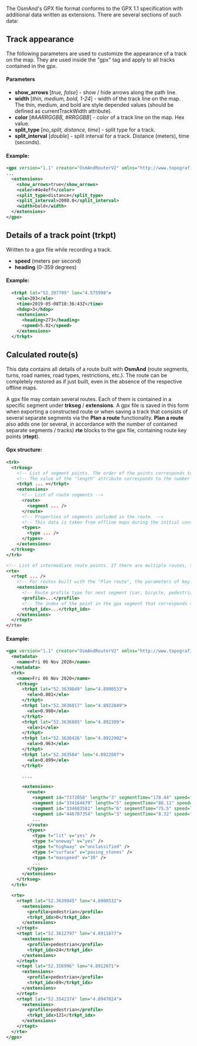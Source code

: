 The OsmAnd's GPX file format conforms to the GPX 1.1 specification with additional data written as extensions. There are several sections of such data:

## Track appearance
The following parameters are used to customize the appearance of a track on the map. They are used inside the "gpx" tag and apply to all tracks contained in the gpx.
#### Parameters
* **show_arrows** [*true, false*] - show / hide arrows along the path line.
* **width** [*thin, medium, bold, 1-24*] - width of the track line on the map. The thin, medium, and bold are style depended values (should be defined as currentTrackWidth attribute).
* **color** [*#AARRGGBB, #RRGGBB*] - color of a track line on the map. Hex value.
* **split_type** [*no_split, distance, time*] - split type for a track.
* **split_interval** [*double*] - split interval for a track. Distance (meters), time (seconds).

#### Example:
```xml
<gpx version="1.1" creator="OsmAndRouterV2" xmlns="http://www.topografix.com/GPX/1/1" xmlns:xsi="http://www.w3.org/2001/XMLSchema-instance" xsi:schemaLocation="http://www.topografix.com/GPX/1/1 http://www.topografix.com/GPX/1/1/gpx.xsd">
...
  <extensions>
    <show_arrows>true</show_arrows>
    <color>#4e4eff</color>
    <split_type>distance</split_type>
    <split_interval>2000.0</split_interval>
    <width>bold</width>
  </extensions>
</gpx>
```
## Details of a track point (trkpt)
Written to a gpx file while recording a track.
* **speed** (meters per second)
* **heading** (0-359 degrees)

#### Example:
```xml
  <trkpt lat="52.397799" lon="4.575998">
    <ele>203</ele>
    <time>2019-05-08T10:36:43Z</time>
    <hdop>3</hdop>
    <extensions>
      <heading>273</heading>
      <speed>5.02</speed>
    </extensions>
  </trkpt>
```

## Calculated route(s)
This data contains all details of a route built with **OsmAnd** (route segments, turns, road names, road types, restrictions, etc.). The route can be completely restored as if just built, even in the absence of the respective offline maps.

A gpx file may contain several routes. Each of them is contained in a specific segment under **trkseg** / **extensions**. A gpx file is saved in this form when exporting a constructed route or when saving a track that consists of several separate segments via the **Plan a route** functionality.
**Plan a route** also adds one (or several, in accordance with the number of contained separate segments / tracks) **rte** blocks to the gpx file, containing route key points (**rtept**).
#### Gpx structure:
```xml
<trk>
  <trkseg>
    <!-- List of segment points. The order of the points corresponds to the order and length of the route segments (<route><segment length="x" ... />). -->
    <!-- The value of the "length" attribute corresponds to the number of points in this segment of the route. -->
    <trkpt ... ></trkpt>
    <extensions>
      <!-- List of route segments -->
      <route>
        <segment ... />
      </route>
      <!-- Properties of segments included in the route. -->
      <!-- This data is taken from offline maps during the initial construction of a route. -->
      <types>
        <type ... />
      </types>
    </extensions>
  </trkseg>
</trk>

<!-- List of intermediate route points. If there are multiple routes, the order of the rte list matches the order of the route segments. -->
<rte>
  <rtept ... />
    <!-- For routes built with the "Plan route", the parameters of key points are saved. -->
    <extensions>
      <!-- Route profile type for next segment (car, bicycle, pedestrian, etc.). -->
      <profile>...</profile>
      <!-- The index of the point in the gpx segment that corresponds to the first point of the calculated route for this segment. -->
      <trkpt_idx>...</trkpt_idx>
    </extensions>
  </rtept>
</rte>
```

#### Example:
```xml
<gpx version="1.1" creator="OsmAndRouterV2" xmlns="http://www.topografix.com/GPX/1/1" xmlns:xsi="http://www.w3.org/2001/XMLSchema-instance" xsi:schemaLocation="http://www.topografix.com/GPX/1/1 http://www.topografix.com/GPX/1/1/gpx.xsd">
  <metadata>
    <name>Fri 06 Nov 2020</name>
  </metadata>
  <trk>
    <name>Fri 06 Nov 2020</name>
    <trkseg>
      <trkpt lat="52.3639849" lon="4.8900533">
        <ele>0.801</ele>
      </trkpt>
      <trkpt lat="52.3636917" lon="4.8922849">
        <ele>0.998</ele>
      </trkpt>
      <trkpt lat="52.3636885" lon="4.892309">
        <ele>1</ele>
      </trkpt>
      <trkpt lat="52.3636426" lon="4.8922902">
        <ele>0.963</ele>
      </trkpt>
      <trkpt lat="52.363564" lon="4.8922607">
        <ele>0.899</ele>
      </trkpt>

      ....

      <extensions>
        <route>
          <segment id="7372058" length="3" segmentTime="178.44" speed="1.11" turnType="C" types="0,1,2,3,4,5,6" names="57" />
          <segment id="334164679" length="5" segmentTime="86.11" speed="1.11" turnType="TR" turnAngle="91.88" types="7,8,0,9,10,11,12,13,6" pointTypes=";;14,15;16,17,18;" names="58" />
          <segment id="334603581" length="6" segmentTime="75.5" speed="1.11" types="19,20,21,7,8,0,22,9,10,11,12,13,23,6" pointTypes=";14;16,24;16,24;14;" names="58" />
          <segment id="446707354" length="3" segmentTime="8.32" speed="1.11" turnType="TSLL" turnAngle="-25.44" types="19,25,21,7,8,22,9,1,11,12,13,6" names="58" />
          ...
        </route>
        <types>
          <type t="lit" v="yes" />
          <type t="oneway" v="yes" />
          <type t="highway" v="unclassified" />
          <type t="surface" v="paving_stones" />
          <type t="maxspeed" v="30" />
          ...
        </types>
      </extensions>
    </trkseg>
  </trk>

  <rte>
    <rtept lat="52.3639945" lon="4.8900532">
      <extensions>
        <profile>pedestrian</profile>
        <trkpt_idx>0</trkpt_idx>
      </extensions>
    </rtept>
    <rtept lat="52.3612797" lon="4.8911677">
      <extensions>
        <profile>pedestrian</profile>
        <trkpt_idx>24</trkpt_idx>
      </extensions>
    </rtept>
    <rtept lat="52.356996" lon="4.8912071">
      <extensions>
        <profile>pedestrian</profile>
        <trkpt_idx>89</trkpt_idx>
      </extensions>
    </rtept>
    <rtept lat="52.3542374" lon="4.8947024">
      <extensions>
        <profile>pedestrian</profile>
        <trkpt_idx>121</trkpt_idx>
      </extensions>
    </rtept>
  </rte>
</gpx>
```
